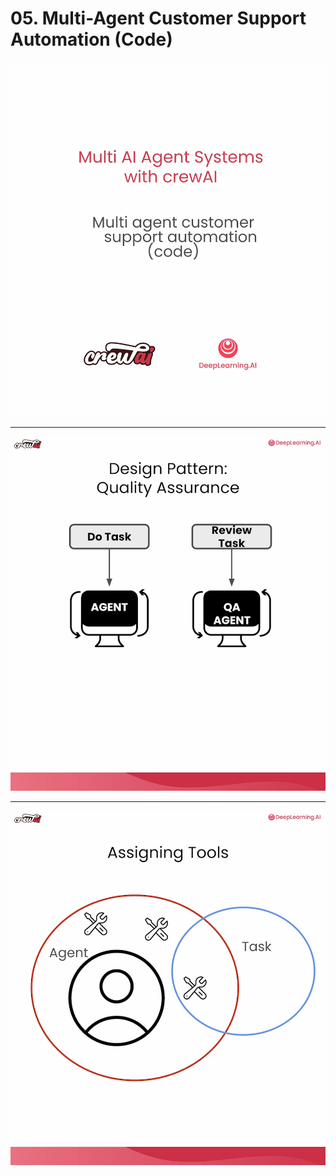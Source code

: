 # 05. Multi-Agent Customer Support Automation (Code)

![](Slides/videoframe_42384.png)

---

![](Slides/videoframe_359628.png)

---

![](Slides/videoframe_654498.png)
